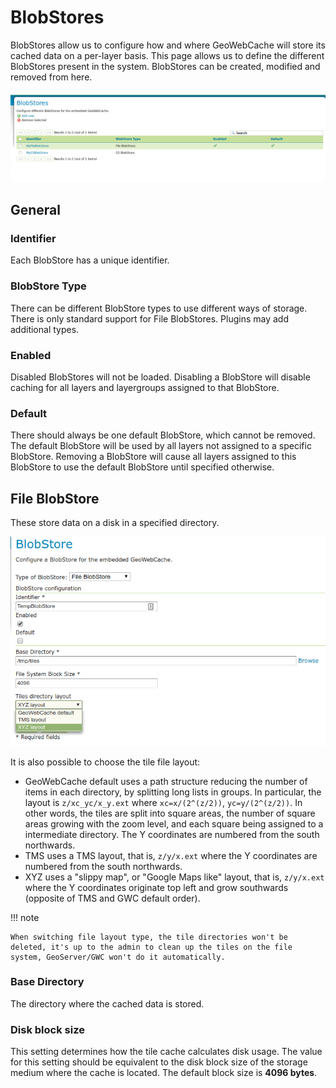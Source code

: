 # BlobStores

BlobStores allow us to configure how and where GeoWebCache will store its cached data on a per-layer basis. This page allows us to define the different BlobStores present in the system. BlobStores can be created, modified and removed from here.

![](img/blobstores.png)

## General

### Identifier

Each BlobStore has a unique identifier.

### BlobStore Type

There can be different BlobStore types to use different ways of storage. There is only standard support for File BlobStores. Plugins may add additional types.

### Enabled

Disabled BlobStores will not be loaded. Disabling a BlobStore will disable caching for all layers and layergroups assigned to that BlobStore.

### Default

There should always be one default BlobStore, which cannot be removed. The default BlobStore will be used by all layers not assigned to a specific BlobStore. Removing a BlobStore will cause all layers assigned to this BlobStore to use the default BlobStore until specified otherwise.

## File BlobStore

These store data on a disk in a specified directory.

![](img/fileblobstore.png)

It is also possible to choose the tile file layout:

-   GeoWebCache default uses a path structure reducing the number of items in each directory, by splitting long lists in groups. In particular, the layout is `z/xc_yc/x_y.ext` where `xc=x/(2^(z/2))`, `yc=y/(2^(z/2))`. In other words, the tiles are split into square areas, the number of square areas growing with the zoom level, and each square being assigned to a intermediate directory. The Y coordinates are numbered from the south northwards.
-   TMS uses a TMS layout, that is, `z/y/x.ext` where the Y coordinates are numbered from the south northwards.
-   XYZ uses a "slippy map", or "Google Maps like" layout, that is, `z/y/x.ext` where the Y coordinates originate top left and grow southwards (opposite of TMS and GWC default order).

!!! note

    When switching file layout type, the tile directories won't be deleted, it's up to the admin to clean up the tiles on the file system, GeoServer/GWC won't do it automatically.

### Base Directory

The directory where the cached data is stored.

### Disk block size

This setting determines how the tile cache calculates disk usage. The value for this setting should be equivalent to the disk block size of the storage medium where the cache is located. The default block size is **4096 bytes**.
